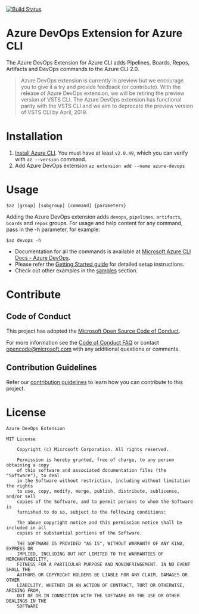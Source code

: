 [![Build Status](https://dev.azure.com/AzureDevOpsCliOrg/AzureDevOpsCli/_apis/build/status/YAML/Azure%20DevOps%20CLI%20-%20Merge%20GitHub%20YAML?branchName=azuredevopscli-dev)](https://dev.azure.com/AzureDevOpsCliOrg/AzureDevOpsCli/_build/latest?definitionId=38?branchName=azuredevopscli-dev)


# Azure DevOps Extension for Azure CLI


The Azure DevOps Extension for Azure CLI adds Pipelines, Boards, Repos, Artifacts and DevOps commands to the Azure CLI 2.0. 


> Azure DevOps extension is currently in preview but we encourage you to give it a try and provide feedback (or contribute).
With the release of Azure DevOps extension, we will be retiring the preview version of VSTS CLI. The Azure DevOps extension has functional parity with the VSTS CLI and we aim to deprecate the preview version of VSTS CLI by April, 2019. 


# Installation

1. [Install Azure CLI](https://docs.microsoft.com/cli/azure/install-azure-cli). 
You must have at least `v2.0.49`, which you can verify with `az --version` command.
2. Add Azure DevOps extension
`az extension add --name azure-devops`

# Usage
```
$az [group] [subgroup] [command] {parameters}
```
Adding the Azure DevOps extension adds `devops`, `pipelines`, `artifacts`, `boards` and `repos` groups.
For usage and help content for any command, pass in the -h parameter, for example:
```
$az devops -h
```
- Documentation for all the commands is available at [Microsoft Azure CLI Docs - Azure DevOps](https://docs.microsoft.com/cli/azure/ext/azure-devops/?view=azure-cli-latest). 
- Please refer the [Getting Started guide]() for detailed setup instructions. 
- Check out other examples in the [samples](/doc/samples.md) section.

# Contribute

## Code of Conduct
This project has adopted the [Microsoft Open Source Code of Conduct](https://opensource.microsoft.com/codeofconduct/).

For more information see the [Code of Conduct FAQ](https://opensource.microsoft.com/codeofconduct/faq/) or contact [opencode@microsoft.com](mailto:opencode@microsoft.com) with any additional questions or comments.

## Contribution Guidelines
Refer our [contribution guidelines](/doc/contributing.md) to learn how you can contribute to this project.


# License

```
Azure DevOps Extension

MIT License

    Copyright (c) Microsoft Corporation. All rights reserved.

    Permission is hereby granted, free of charge, to any person obtaining a copy
    of this software and associated documentation files (the "Software"), to deal
    in the Software without restriction, including without limitation the rights
    to use, copy, modify, merge, publish, distribute, sublicense, and/or sell
    copies of the Software, and to permit persons to whom the Software is
    furnished to do so, subject to the following conditions:

    The above copyright notice and this permission notice shall be included in all
    copies or substantial portions of the Software.

    THE SOFTWARE IS PROVIDED "AS IS", WITHOUT WARRANTY OF ANY KIND, EXPRESS OR
    IMPLIED, INCLUDING BUT NOT LIMITED TO THE WARRANTIES OF MERCHANTABILITY,
    FITNESS FOR A PARTICULAR PURPOSE AND NONINFRINGEMENT. IN NO EVENT SHALL THE
    AUTHORS OR COPYRIGHT HOLDERS BE LIABLE FOR ANY CLAIM, DAMAGES OR OTHER
    LIABILITY, WHETHER IN AN ACTION OF CONTRACT, TORT OR OTHERWISE, ARISING FROM,
    OUT OF OR IN CONNECTION WITH THE SOFTWARE OR THE USE OR OTHER DEALINGS IN THE
    SOFTWARE
```
